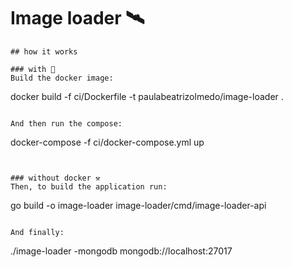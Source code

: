 # Image loader 🛰️

```
## how it works

### with 🐳
Build the docker image:
 ```
 docker build -f ci/Dockerfile -t paulabeatrizolmedo/image-loader .
 ```
 
 And then run the compose:
  ```
 docker-compose -f ci/docker-compose.yml up
 ```


### without docker ⚒️
Then, to build the application run:
 ```
 go build -o image-loader image-loader/cmd/image-loader-api
 ```

And finally:
```
./image-loader -mongodb mongodb://localhost:27017
```
